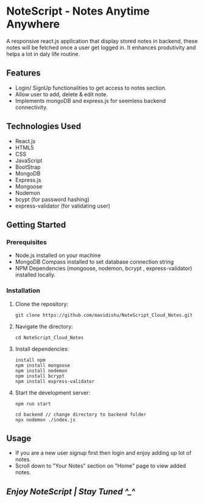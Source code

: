 # NoteScript - Notes Anytime Anywhere

A responsive react.js application that display stored notes in backend, these notes will be fetched once a user get logged in. It enhances produtivity and helps a lot in daly life routine.

## Features

- Login/ SignUp functionalities to get access to notes section.
- Allow user to add, delete & edit note.
- Implements mongoDB and express.js for seemless backend connectivity.

## Technologies Used

- React.js
- HTML5
- CSS
- JavaScript
- BootStrap
- MongoDB
- Express.js
- Mongoose
- Nodemon
- bcypt (for password hashing)
- express-validator (for validating user)

## Getting Started

### Prerequisites

- Node.js installed on your machine
- MongoDB Compass installed to set database connection string
- NPM Dependencies (mongoose, nodemon, bcrypt , express-validator) installed locally.

### Installation

1. Clone the repository:

   ```
   git clone https://github.com/mavidishu/NoteScript_Cloud_Notes.git
   ```
3. Navigate the directory:
   ```
   cd NoteScript_Cloud_Notes
   ```
4. Install dependencies:
   ```
   install npm
   npm install mongoose
   npm install nodemon
   npm install bcrypt
   npm install express-validator
   ```
   
5. Start the development server:
   ```
   npm run start
   
   cd backend // change directory to backend folder
   npx nodemon ./index.js
   ```

## Usage
- If you are a new user signup first then login and enjoy adding up lot of notes.
- Scroll down to "Your Notes" section on "Home" page to view added notes.


## *Enjoy NoteScript | Stay Tuned ^_^*
